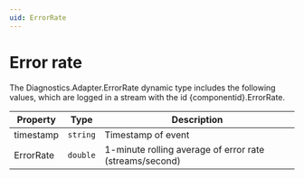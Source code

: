 ```yaml
---
uid: ErrorRate
---
```


# Error rate

The Diagnostics.Adapter.ErrorRate dynamic type includes the following values, which are logged in a stream with the id {componentid}.ErrorRate.

| Property  | Type   | Description                                              |
| --------- | ------ | -------------------------------------------------------- |
| timestamp | `string` | Timestamp of event                                       |
| ErrorRate | `double` | 1-minute rolling average of error rate (streams/second)|

